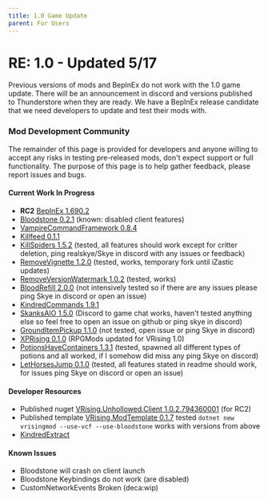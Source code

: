 ```yaml
---
title: 1.0 Game Update
parent: For Users
---
```


# RE: 1.0 - Updated 5/17
Previous versions of mods and BepInEx do not work with the 1.0 game update. There will be an announcement in discord and versions published to Thunderstore when they are ready. We have a BepInEx release candidate that we need developers to update and test their mods with.

### Mod Development Community
The remainder of this page is provided for developers and anyone willing to accept any risks in testing pre-released mods, don't expect support or full functionality. The purpose of this page is to help gather feedback, please report issues and bugs.

#### Current Work In Progress
- **RC2** [BepInEx 1.690.2](https://github.com/decaprime/VRising-Modding/releases/tag/1.690.2)
- [Bloodstone 0.2.1](<https://github.com/decaprime/Bloodstone/releases/tag/v0.2.1>) (known: disabled client features)
- [VampireCommandFramework 0.8.4](<https://github.com/decaprime/VampireCommandFramework/releases/tag/v0.8.4>)
- [Killfeed 0.1.1](https://github.com/decaprime/Killfeed/releases/tag/v0.1.1)
- [KillSpiders 1.5.2](https://github.com/skythebro/VRisingKillSpiders/releases/tag/1.5.2) (tested, all features should work except for critter deletion, ping realskye/Skye in discord with any issues or feedback)
- [RemoveVignette 1.2.0](https://github.com/NodusCursorius/vrising-removevignette/releases/tag/1.2.0) (tested, works, temporary fork until iZastic updates)
- [RemoveVersionWatermark 1.0.2](https://github.com/NodusCursorius/VRising-RemoveVersionWatermark/releases/tag/v1.0.2) (tested, works)
- [BloodRefill 2.0.0](https://github.com/skythebro/VMods/releases/tag/BR2.0.0) (not intensively tested so if there are any issues please ping Skye in discord or open an issue)
- [KindredCommands 1.9.1](https://github.com/Odjit/KindredCommands/releases/tag/v1.9.1)
- [SkanksAIO 1.5.0](https://github.com/skythebro/SkanksAIO/releases/tag/1.5.0) (Discord to game chat works, haven't tested anything else so feel free to open an issue on github or ping skye in discord)
- [GroundItemPickup 1.1.0](https://github.com/skythebro/GroundItemPickup/releases/tag/1.1.0) (not tested, open issue or ping Skye in discord)
- [XPRising 0.1.0](https://github.com/aontas/XPRising/releases/tag/v0.1.0) (RPGMods updated for VRising 1.0)
- [PotionsHaveContainers 1.3.1](https://github.com/skythebro/PotionsHaveContainers/releases/tag/1.3.1) (tested, spawned all different types of potions and all worked, if I somehow did miss any ping Skye on discord)
- [LetHorsesJump 0.1.0](https://github.com/skythebro/LetHorsesJump/releases/tag/0.1.0) (tested, all features stated in readme should work, for issues ping Skye on discord or open an issue)

  
#### Developer Resources
- Published nuget [VRising.Unhollowed.Client 1.0.2.794360001](https://www.nuget.org/packages/VRising.Unhollowed.Client/1.0.2.794360001) (for RC2)
- Published template [VRising.ModTemplate 0.1.7](<https://www.nuget.org/packages/VRising.ModTemplate/0.1.7>) tested `dotnet new vrisingmod --use-vcf --use-bloodstone` works with versions from above
- [KindredExtract](https://github.com/Odjit/KindredExtract/releases/tag/KindredExtract) 

#### Known Issues
- Bloodstone will crash on client launch
- Bloodstone Keybindings do not work (are disabled)
- CustomNetworkEvents Broken (deca:wip)
